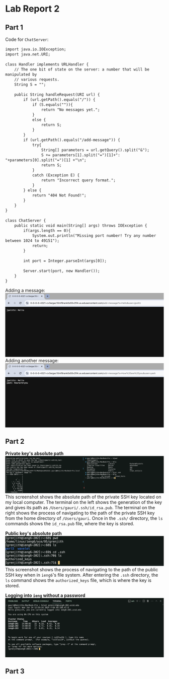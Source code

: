 # Lab Report 2

## Part 1

Code for `ChatServer`:
```
import java.io.IOException;
import java.net.URI;

class Handler implements URLHandler {
    // The one bit of state on the server: a number that will be manipulated by
    // various requests.
    String S = "";

    public String handleRequest(URI url) {
        if (url.getPath().equals("/")) {
            if (S.equals("")){
                return "No messages yet.";
            }
            else {
                return S;
            }
        }
        if (url.getPath().equals("/add-message")) {
            try{
                String[] parameters = url.getQuery().split("&");
                S += parameters[1].split("=")[1]+": "+parameters[0].split("=")[1] +"\n";
                return S;
            }
            catch (Exception E) {
                return "Incorrect query format.";
            }            
        } else {
            return "404 Not Found!";
        }
    }
}

class ChatServer {
    public static void main(String[] args) throws IOException {
        if(args.length == 0){
            System.out.println("Missing port number! Try any number between 1024 to 49151");
            return;
        }

        int port = Integer.parseInt(args[0]);

        Server.start(port, new Handler());
    }
}
```

Adding a message: 
![](/labreport2_screenshots/addmessage1.png)
Adding another message:
![](/labreport2_screenshots/addmessage2.png)

## Part 2

**Private key's absolute path**
![](/labreport2_screenshots/privatekeypath.png)
This screenshot shows the absolute path of the private SSH key located on my local computer. The terminal on the left shows the generation of the key and gives its path as `/Users/gauri/.ssh/id_rsa.pub`. The terminal on the right shows the process of navigating to the path of the private SSH key from the home directory of `/Users/gauri`. Once in the `.ssh/` directory, the `ls` commands shows the `id_rsa.pub` file, where the key is stored. 

**Public key's absolute path**
![](/labreport2_screenshots/publickeypath.png)
This screenshot shows the process of navigating to the path of the public SSH key when in `ieng6`'s file system. After entering the `.ssh` directory, the `ls` command shows the `authorized_keys` file, which is where the key is stored. 

**Logging into `ieng` without a password**
![](/labreport2_screenshots/sshnopassword.png)

## Part 3
